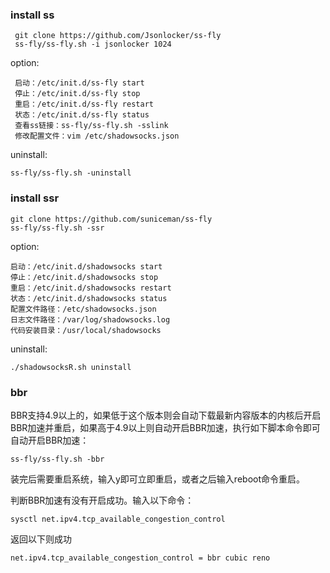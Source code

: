 ### install ss
```
 git clone https://github.com/Jsonlocker/ss-fly
 ss-fly/ss-fly.sh -i jsonlocker 1024
```
option:

```
 启动：/etc/init.d/ss-fly start
 停止：/etc/init.d/ss-fly stop
 重启：/etc/init.d/ss-fly restart
 状态：/etc/init.d/ss-fly status
 查看ss链接：ss-fly/ss-fly.sh -sslink
 修改配置文件：vim /etc/shadowsocks.json
 ```
 uninstall:
 ```
 ss-fly/ss-fly.sh -uninstall
 ```
 ### install ssr
 ```
 git clone https://github.com/suniceman/ss-fly
 ss-fly/ss-fly.sh -ssr
 ```
 
 option:
 ```
 启动：/etc/init.d/shadowsocks start
 停止：/etc/init.d/shadowsocks stop
 重启：/etc/init.d/shadowsocks restart
 状态：/etc/init.d/shadowsocks status
 配置文件路径：/etc/shadowsocks.json
 日志文件路径：/var/log/shadowsocks.log
 代码安装目录：/usr/local/shadowsocks
```
uninstall:
```
./shadowsocksR.sh uninstall
```

### bbr
BBR支持4.9以上的，如果低于这个版本则会自动下载最新内容版本的内核后开启BBR加速并重启，如果高于4.9以上则自动开启BBR加速，执行如下脚本命令即可自动开启BBR加速：
```
ss-fly/ss-fly.sh -bbr
```
装完后需要重启系统，输入y即可立即重启，或者之后输入reboot命令重启。

判断BBR加速有没有开启成功。输入以下命令：
```
sysctl net.ipv4.tcp_available_congestion_control
```
返回以下则成功
```
net.ipv4.tcp_available_congestion_control = bbr cubic reno
```
